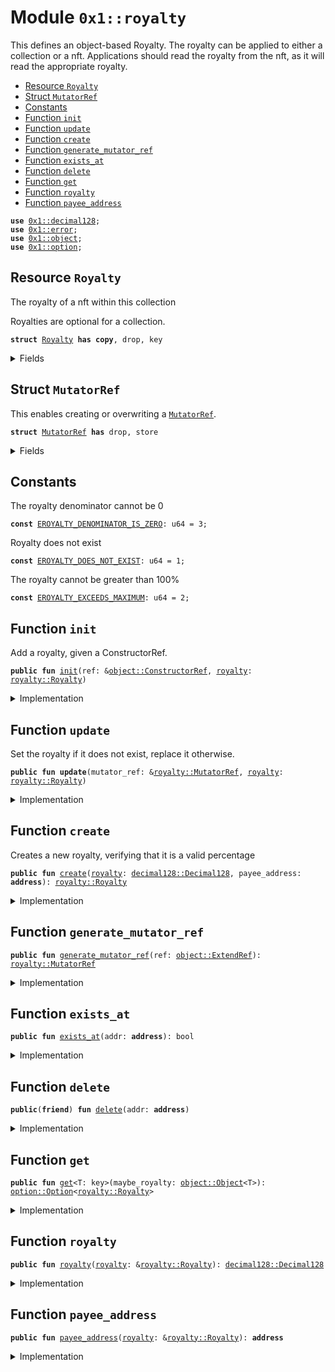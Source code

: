
<a id="0x1_royalty"></a>

# Module `0x1::royalty`

This defines an object-based Royalty. The royalty can be applied to either a collection or a
nft. Applications should read the royalty from the nft, as it will read the appropriate
royalty.


-  [Resource `Royalty`](#0x1_royalty_Royalty)
-  [Struct `MutatorRef`](#0x1_royalty_MutatorRef)
-  [Constants](#@Constants_0)
-  [Function `init`](#0x1_royalty_init)
-  [Function `update`](#0x1_royalty_update)
-  [Function `create`](#0x1_royalty_create)
-  [Function `generate_mutator_ref`](#0x1_royalty_generate_mutator_ref)
-  [Function `exists_at`](#0x1_royalty_exists_at)
-  [Function `delete`](#0x1_royalty_delete)
-  [Function `get`](#0x1_royalty_get)
-  [Function `royalty`](#0x1_royalty_royalty)
-  [Function `payee_address`](#0x1_royalty_payee_address)


<pre><code><b>use</b> <a href="decimal128.md#0x1_decimal128">0x1::decimal128</a>;
<b>use</b> <a href="../../move_nursery/../move_stdlib/doc/error.md#0x1_error">0x1::error</a>;
<b>use</b> <a href="object.md#0x1_object">0x1::object</a>;
<b>use</b> <a href="../../move_nursery/../move_stdlib/doc/option.md#0x1_option">0x1::option</a>;
</code></pre>



<a id="0x1_royalty_Royalty"></a>

## Resource `Royalty`

The royalty of a nft within this collection

Royalties are optional for a collection.


<pre><code><b>struct</b> <a href="royalty.md#0x1_royalty_Royalty">Royalty</a> <b>has</b> <b>copy</b>, drop, key
</code></pre>



<details>
<summary>Fields</summary>


<dl>
<dt>
<code><a href="royalty.md#0x1_royalty">royalty</a>: <a href="decimal128.md#0x1_decimal128_Decimal128">decimal128::Decimal128</a></code>
</dt>
<dd>

</dd>
<dt>
<code>payee_address: <b>address</b></code>
</dt>
<dd>
 creators.
</dd>
</dl>


</details>

<a id="0x1_royalty_MutatorRef"></a>

## Struct `MutatorRef`

This enables creating or overwriting a <code><a href="royalty.md#0x1_royalty_MutatorRef">MutatorRef</a></code>.


<pre><code><b>struct</b> <a href="royalty.md#0x1_royalty_MutatorRef">MutatorRef</a> <b>has</b> drop, store
</code></pre>



<details>
<summary>Fields</summary>


<dl>
<dt>
<code>inner: <a href="object.md#0x1_object_ExtendRef">object::ExtendRef</a></code>
</dt>
<dd>

</dd>
</dl>


</details>

<a id="@Constants_0"></a>

## Constants


<a id="0x1_royalty_EROYALTY_DENOMINATOR_IS_ZERO"></a>

The royalty denominator cannot be 0


<pre><code><b>const</b> <a href="royalty.md#0x1_royalty_EROYALTY_DENOMINATOR_IS_ZERO">EROYALTY_DENOMINATOR_IS_ZERO</a>: u64 = 3;
</code></pre>



<a id="0x1_royalty_EROYALTY_DOES_NOT_EXIST"></a>

Royalty does not exist


<pre><code><b>const</b> <a href="royalty.md#0x1_royalty_EROYALTY_DOES_NOT_EXIST">EROYALTY_DOES_NOT_EXIST</a>: u64 = 1;
</code></pre>



<a id="0x1_royalty_EROYALTY_EXCEEDS_MAXIMUM"></a>

The royalty cannot be greater than 100%


<pre><code><b>const</b> <a href="royalty.md#0x1_royalty_EROYALTY_EXCEEDS_MAXIMUM">EROYALTY_EXCEEDS_MAXIMUM</a>: u64 = 2;
</code></pre>



<a id="0x1_royalty_init"></a>

## Function `init`

Add a royalty, given a ConstructorRef.


<pre><code><b>public</b> <b>fun</b> <a href="royalty.md#0x1_royalty_init">init</a>(ref: &<a href="object.md#0x1_object_ConstructorRef">object::ConstructorRef</a>, <a href="royalty.md#0x1_royalty">royalty</a>: <a href="royalty.md#0x1_royalty_Royalty">royalty::Royalty</a>)
</code></pre>



<details>
<summary>Implementation</summary>


<pre><code><b>public</b> <b>fun</b> <a href="royalty.md#0x1_royalty_init">init</a>(ref: &ConstructorRef, <a href="royalty.md#0x1_royalty">royalty</a>: <a href="royalty.md#0x1_royalty_Royalty">Royalty</a>) {
    <b>let</b> <a href="../../move_nursery/../move_stdlib/doc/signer.md#0x1_signer">signer</a> = <a href="object.md#0x1_object_generate_signer">object::generate_signer</a>(ref);
    <b>move_to</b>(&<a href="../../move_nursery/../move_stdlib/doc/signer.md#0x1_signer">signer</a>, <a href="royalty.md#0x1_royalty">royalty</a>);
}
</code></pre>



</details>

<a id="0x1_royalty_update"></a>

## Function `update`

Set the royalty if it does not exist, replace it otherwise.


<pre><code><b>public</b> <b>fun</b> <b>update</b>(mutator_ref: &<a href="royalty.md#0x1_royalty_MutatorRef">royalty::MutatorRef</a>, <a href="royalty.md#0x1_royalty">royalty</a>: <a href="royalty.md#0x1_royalty_Royalty">royalty::Royalty</a>)
</code></pre>



<details>
<summary>Implementation</summary>


<pre><code><b>public</b> <b>fun</b> <b>update</b>(mutator_ref: &<a href="royalty.md#0x1_royalty_MutatorRef">MutatorRef</a>, <a href="royalty.md#0x1_royalty">royalty</a>: <a href="royalty.md#0x1_royalty_Royalty">Royalty</a>) <b>acquires</b> <a href="royalty.md#0x1_royalty_Royalty">Royalty</a> {
    <b>let</b> addr = <a href="object.md#0x1_object_address_from_extend_ref">object::address_from_extend_ref</a>(&mutator_ref.inner);
    <b>if</b> (<b>exists</b>&lt;<a href="royalty.md#0x1_royalty_Royalty">Royalty</a>&gt;(addr)) {
        <b>move_from</b>&lt;<a href="royalty.md#0x1_royalty_Royalty">Royalty</a>&gt;(addr);
    };

    <b>let</b> <a href="../../move_nursery/../move_stdlib/doc/signer.md#0x1_signer">signer</a> = <a href="object.md#0x1_object_generate_signer_for_extending">object::generate_signer_for_extending</a>(&mutator_ref.inner);
    <b>move_to</b>(&<a href="../../move_nursery/../move_stdlib/doc/signer.md#0x1_signer">signer</a>, <a href="royalty.md#0x1_royalty">royalty</a>);
}
</code></pre>



</details>

<a id="0x1_royalty_create"></a>

## Function `create`

Creates a new royalty, verifying that it is a valid percentage


<pre><code><b>public</b> <b>fun</b> <a href="royalty.md#0x1_royalty_create">create</a>(<a href="royalty.md#0x1_royalty">royalty</a>: <a href="decimal128.md#0x1_decimal128_Decimal128">decimal128::Decimal128</a>, payee_address: <b>address</b>): <a href="royalty.md#0x1_royalty_Royalty">royalty::Royalty</a>
</code></pre>



<details>
<summary>Implementation</summary>


<pre><code><b>public</b> <b>fun</b> <a href="royalty.md#0x1_royalty_create">create</a>(<a href="royalty.md#0x1_royalty">royalty</a>: Decimal128, payee_address: <b>address</b>): <a href="royalty.md#0x1_royalty_Royalty">Royalty</a> {
    <b>assert</b>!(<a href="decimal128.md#0x1_decimal128_val">decimal128::val</a>(&<a href="royalty.md#0x1_royalty">royalty</a>) &lt;= <a href="decimal128.md#0x1_decimal128_val">decimal128::val</a>(&<a href="decimal128.md#0x1_decimal128_one">decimal128::one</a>()), <a href="../../move_nursery/../move_stdlib/doc/error.md#0x1_error_out_of_range">error::out_of_range</a>(<a href="royalty.md#0x1_royalty_EROYALTY_EXCEEDS_MAXIMUM">EROYALTY_EXCEEDS_MAXIMUM</a>));

    <a href="royalty.md#0x1_royalty_Royalty">Royalty</a> { <a href="royalty.md#0x1_royalty">royalty</a>, payee_address }
}
</code></pre>



</details>

<a id="0x1_royalty_generate_mutator_ref"></a>

## Function `generate_mutator_ref`



<pre><code><b>public</b> <b>fun</b> <a href="royalty.md#0x1_royalty_generate_mutator_ref">generate_mutator_ref</a>(ref: <a href="object.md#0x1_object_ExtendRef">object::ExtendRef</a>): <a href="royalty.md#0x1_royalty_MutatorRef">royalty::MutatorRef</a>
</code></pre>



<details>
<summary>Implementation</summary>


<pre><code><b>public</b> <b>fun</b> <a href="royalty.md#0x1_royalty_generate_mutator_ref">generate_mutator_ref</a>(ref: ExtendRef): <a href="royalty.md#0x1_royalty_MutatorRef">MutatorRef</a> {
    <a href="royalty.md#0x1_royalty_MutatorRef">MutatorRef</a> { inner: ref }
}
</code></pre>



</details>

<a id="0x1_royalty_exists_at"></a>

## Function `exists_at`



<pre><code><b>public</b> <b>fun</b> <a href="royalty.md#0x1_royalty_exists_at">exists_at</a>(addr: <b>address</b>): bool
</code></pre>



<details>
<summary>Implementation</summary>


<pre><code><b>public</b> <b>fun</b> <a href="royalty.md#0x1_royalty_exists_at">exists_at</a>(addr: <b>address</b>): bool {
    <b>exists</b>&lt;<a href="royalty.md#0x1_royalty_Royalty">Royalty</a>&gt;(addr)
}
</code></pre>



</details>

<a id="0x1_royalty_delete"></a>

## Function `delete`



<pre><code><b>public</b>(<b>friend</b>) <b>fun</b> <a href="royalty.md#0x1_royalty_delete">delete</a>(addr: <b>address</b>)
</code></pre>



<details>
<summary>Implementation</summary>


<pre><code><b>public</b>(<b>friend</b>) <b>fun</b> <a href="royalty.md#0x1_royalty_delete">delete</a>(addr: <b>address</b>) <b>acquires</b> <a href="royalty.md#0x1_royalty_Royalty">Royalty</a> {
    <b>assert</b>!(<b>exists</b>&lt;<a href="royalty.md#0x1_royalty_Royalty">Royalty</a>&gt;(addr), <a href="../../move_nursery/../move_stdlib/doc/error.md#0x1_error_not_found">error::not_found</a>(<a href="royalty.md#0x1_royalty_EROYALTY_DOES_NOT_EXIST">EROYALTY_DOES_NOT_EXIST</a>));
    <b>move_from</b>&lt;<a href="royalty.md#0x1_royalty_Royalty">Royalty</a>&gt;(addr);
}
</code></pre>



</details>

<a id="0x1_royalty_get"></a>

## Function `get`



<pre><code><b>public</b> <b>fun</b> <a href="royalty.md#0x1_royalty_get">get</a>&lt;T: key&gt;(maybe_royalty: <a href="object.md#0x1_object_Object">object::Object</a>&lt;T&gt;): <a href="../../move_nursery/../move_stdlib/doc/option.md#0x1_option_Option">option::Option</a>&lt;<a href="royalty.md#0x1_royalty_Royalty">royalty::Royalty</a>&gt;
</code></pre>



<details>
<summary>Implementation</summary>


<pre><code><b>public</b> <b>fun</b> <a href="royalty.md#0x1_royalty_get">get</a>&lt;T: key&gt;(maybe_royalty: Object&lt;T&gt;): Option&lt;<a href="royalty.md#0x1_royalty_Royalty">Royalty</a>&gt; <b>acquires</b> <a href="royalty.md#0x1_royalty_Royalty">Royalty</a> {
    <b>let</b> obj_addr = <a href="object.md#0x1_object_object_address">object::object_address</a>(maybe_royalty);
    <b>if</b> (<b>exists</b>&lt;<a href="royalty.md#0x1_royalty_Royalty">Royalty</a>&gt;(obj_addr)) {
        <a href="../../move_nursery/../move_stdlib/doc/option.md#0x1_option_some">option::some</a>(*<b>borrow_global</b>&lt;<a href="royalty.md#0x1_royalty_Royalty">Royalty</a>&gt;(obj_addr))
    } <b>else</b> {
        <a href="../../move_nursery/../move_stdlib/doc/option.md#0x1_option_none">option::none</a>()
    }
}
</code></pre>



</details>

<a id="0x1_royalty_royalty"></a>

## Function `royalty`



<pre><code><b>public</b> <b>fun</b> <a href="royalty.md#0x1_royalty">royalty</a>(<a href="royalty.md#0x1_royalty">royalty</a>: &<a href="royalty.md#0x1_royalty_Royalty">royalty::Royalty</a>): <a href="decimal128.md#0x1_decimal128_Decimal128">decimal128::Decimal128</a>
</code></pre>



<details>
<summary>Implementation</summary>


<pre><code><b>public</b> <b>fun</b> <a href="royalty.md#0x1_royalty">royalty</a>(<a href="royalty.md#0x1_royalty">royalty</a>: &<a href="royalty.md#0x1_royalty_Royalty">Royalty</a>): Decimal128 {
    <a href="royalty.md#0x1_royalty">royalty</a>.<a href="royalty.md#0x1_royalty">royalty</a>
}
</code></pre>



</details>

<a id="0x1_royalty_payee_address"></a>

## Function `payee_address`



<pre><code><b>public</b> <b>fun</b> <a href="royalty.md#0x1_royalty_payee_address">payee_address</a>(<a href="royalty.md#0x1_royalty">royalty</a>: &<a href="royalty.md#0x1_royalty_Royalty">royalty::Royalty</a>): <b>address</b>
</code></pre>



<details>
<summary>Implementation</summary>


<pre><code><b>public</b> <b>fun</b> <a href="royalty.md#0x1_royalty_payee_address">payee_address</a>(<a href="royalty.md#0x1_royalty">royalty</a>: &<a href="royalty.md#0x1_royalty_Royalty">Royalty</a>): <b>address</b> {
    <a href="royalty.md#0x1_royalty">royalty</a>.payee_address
}
</code></pre>



</details>
